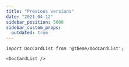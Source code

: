 ```yaml
---
title: "Previous versions"
date: "2021-04-12"
sidebar_position: 5000
sidebar_custom_props:
  outdated: true
---
```


```mdx-code-block
import DocCardList from '@theme/DocCardList';

<DocCardList />
```
